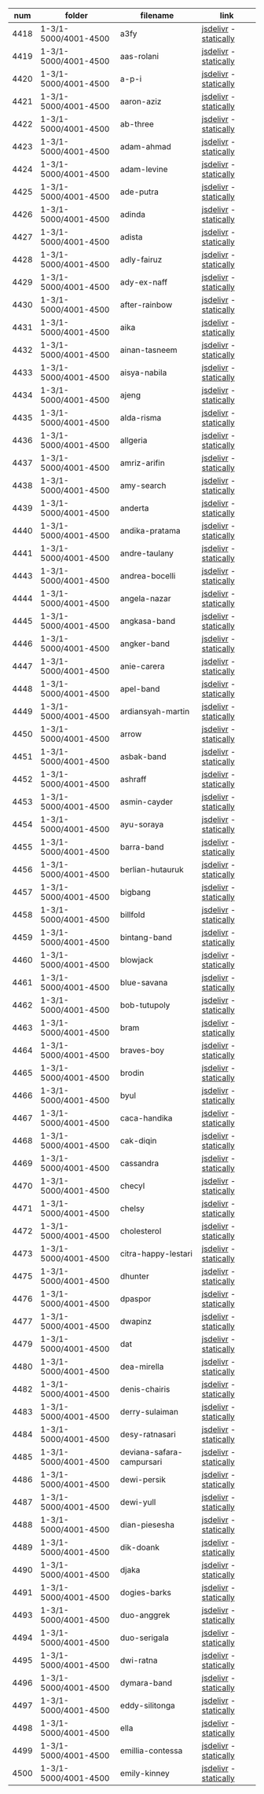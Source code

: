 |  num  | folder | filename | link |
|-------|--------|----------|------|
|4418|1-3/1-5000/4001-4500|a3fy|[jsdelivr](https://cdn.jsdelivr.net/gh/dbchord/webp-a-1110x370_1-3/1-5000/4001-4500/a3fy.webp) - [statically](https://cdn.statically.io/gh/dbchord/webp-a-1110x370_1-3/img/1-5000/4001-4500/a3fy.webp)|
|4419|1-3/1-5000/4001-4500|aas-rolani|[jsdelivr](https://cdn.jsdelivr.net/gh/dbchord/webp-a-1110x370_1-3/1-5000/4001-4500/aas-rolani.webp) - [statically](https://cdn.statically.io/gh/dbchord/webp-a-1110x370_1-3/img/1-5000/4001-4500/aas-rolani.webp)|
|4420|1-3/1-5000/4001-4500|a-p-i|[jsdelivr](https://cdn.jsdelivr.net/gh/dbchord/webp-a-1110x370_1-3/1-5000/4001-4500/a-p-i.webp) - [statically](https://cdn.statically.io/gh/dbchord/webp-a-1110x370_1-3/img/1-5000/4001-4500/a-p-i.webp)|
|4421|1-3/1-5000/4001-4500|aaron-aziz|[jsdelivr](https://cdn.jsdelivr.net/gh/dbchord/webp-a-1110x370_1-3/1-5000/4001-4500/aaron-aziz.webp) - [statically](https://cdn.statically.io/gh/dbchord/webp-a-1110x370_1-3/img/1-5000/4001-4500/aaron-aziz.webp)|
|4422|1-3/1-5000/4001-4500|ab-three|[jsdelivr](https://cdn.jsdelivr.net/gh/dbchord/webp-a-1110x370_1-3/1-5000/4001-4500/ab-three.webp) - [statically](https://cdn.statically.io/gh/dbchord/webp-a-1110x370_1-3/img/1-5000/4001-4500/ab-three.webp)|
|4423|1-3/1-5000/4001-4500|adam-ahmad|[jsdelivr](https://cdn.jsdelivr.net/gh/dbchord/webp-a-1110x370_1-3/1-5000/4001-4500/adam-ahmad.webp) - [statically](https://cdn.statically.io/gh/dbchord/webp-a-1110x370_1-3/img/1-5000/4001-4500/adam-ahmad.webp)|
|4424|1-3/1-5000/4001-4500|adam-levine|[jsdelivr](https://cdn.jsdelivr.net/gh/dbchord/webp-a-1110x370_1-3/1-5000/4001-4500/adam-levine.webp) - [statically](https://cdn.statically.io/gh/dbchord/webp-a-1110x370_1-3/img/1-5000/4001-4500/adam-levine.webp)|
|4425|1-3/1-5000/4001-4500|ade-putra|[jsdelivr](https://cdn.jsdelivr.net/gh/dbchord/webp-a-1110x370_1-3/1-5000/4001-4500/ade-putra.webp) - [statically](https://cdn.statically.io/gh/dbchord/webp-a-1110x370_1-3/img/1-5000/4001-4500/ade-putra.webp)|
|4426|1-3/1-5000/4001-4500|adinda|[jsdelivr](https://cdn.jsdelivr.net/gh/dbchord/webp-a-1110x370_1-3/1-5000/4001-4500/adinda.webp) - [statically](https://cdn.statically.io/gh/dbchord/webp-a-1110x370_1-3/img/1-5000/4001-4500/adinda.webp)|
|4427|1-3/1-5000/4001-4500|adista|[jsdelivr](https://cdn.jsdelivr.net/gh/dbchord/webp-a-1110x370_1-3/1-5000/4001-4500/adista.webp) - [statically](https://cdn.statically.io/gh/dbchord/webp-a-1110x370_1-3/img/1-5000/4001-4500/adista.webp)|
|4428|1-3/1-5000/4001-4500|adly-fairuz|[jsdelivr](https://cdn.jsdelivr.net/gh/dbchord/webp-a-1110x370_1-3/1-5000/4001-4500/adly-fairuz.webp) - [statically](https://cdn.statically.io/gh/dbchord/webp-a-1110x370_1-3/img/1-5000/4001-4500/adly-fairuz.webp)|
|4429|1-3/1-5000/4001-4500|ady-ex-naff|[jsdelivr](https://cdn.jsdelivr.net/gh/dbchord/webp-a-1110x370_1-3/1-5000/4001-4500/ady-ex-naff.webp) - [statically](https://cdn.statically.io/gh/dbchord/webp-a-1110x370_1-3/img/1-5000/4001-4500/ady-ex-naff.webp)|
|4430|1-3/1-5000/4001-4500|after-rainbow|[jsdelivr](https://cdn.jsdelivr.net/gh/dbchord/webp-a-1110x370_1-3/1-5000/4001-4500/after-rainbow.webp) - [statically](https://cdn.statically.io/gh/dbchord/webp-a-1110x370_1-3/img/1-5000/4001-4500/after-rainbow.webp)|
|4431|1-3/1-5000/4001-4500|aika|[jsdelivr](https://cdn.jsdelivr.net/gh/dbchord/webp-a-1110x370_1-3/1-5000/4001-4500/aika.webp) - [statically](https://cdn.statically.io/gh/dbchord/webp-a-1110x370_1-3/img/1-5000/4001-4500/aika.webp)|
|4432|1-3/1-5000/4001-4500|ainan-tasneem|[jsdelivr](https://cdn.jsdelivr.net/gh/dbchord/webp-a-1110x370_1-3/1-5000/4001-4500/ainan-tasneem.webp) - [statically](https://cdn.statically.io/gh/dbchord/webp-a-1110x370_1-3/img/1-5000/4001-4500/ainan-tasneem.webp)|
|4433|1-3/1-5000/4001-4500|aisya-nabila|[jsdelivr](https://cdn.jsdelivr.net/gh/dbchord/webp-a-1110x370_1-3/1-5000/4001-4500/aisya-nabila.webp) - [statically](https://cdn.statically.io/gh/dbchord/webp-a-1110x370_1-3/img/1-5000/4001-4500/aisya-nabila.webp)|
|4434|1-3/1-5000/4001-4500|ajeng|[jsdelivr](https://cdn.jsdelivr.net/gh/dbchord/webp-a-1110x370_1-3/1-5000/4001-4500/ajeng.webp) - [statically](https://cdn.statically.io/gh/dbchord/webp-a-1110x370_1-3/img/1-5000/4001-4500/ajeng.webp)|
|4435|1-3/1-5000/4001-4500|alda-risma|[jsdelivr](https://cdn.jsdelivr.net/gh/dbchord/webp-a-1110x370_1-3/1-5000/4001-4500/alda-risma.webp) - [statically](https://cdn.statically.io/gh/dbchord/webp-a-1110x370_1-3/img/1-5000/4001-4500/alda-risma.webp)|
|4436|1-3/1-5000/4001-4500|allgeria|[jsdelivr](https://cdn.jsdelivr.net/gh/dbchord/webp-a-1110x370_1-3/1-5000/4001-4500/allgeria.webp) - [statically](https://cdn.statically.io/gh/dbchord/webp-a-1110x370_1-3/img/1-5000/4001-4500/allgeria.webp)|
|4437|1-3/1-5000/4001-4500|amriz-arifin|[jsdelivr](https://cdn.jsdelivr.net/gh/dbchord/webp-a-1110x370_1-3/1-5000/4001-4500/amriz-arifin.webp) - [statically](https://cdn.statically.io/gh/dbchord/webp-a-1110x370_1-3/img/1-5000/4001-4500/amriz-arifin.webp)|
|4438|1-3/1-5000/4001-4500|amy-search|[jsdelivr](https://cdn.jsdelivr.net/gh/dbchord/webp-a-1110x370_1-3/1-5000/4001-4500/amy-search.webp) - [statically](https://cdn.statically.io/gh/dbchord/webp-a-1110x370_1-3/img/1-5000/4001-4500/amy-search.webp)|
|4439|1-3/1-5000/4001-4500|anderta|[jsdelivr](https://cdn.jsdelivr.net/gh/dbchord/webp-a-1110x370_1-3/1-5000/4001-4500/anderta.webp) - [statically](https://cdn.statically.io/gh/dbchord/webp-a-1110x370_1-3/img/1-5000/4001-4500/anderta.webp)|
|4440|1-3/1-5000/4001-4500|andika-pratama|[jsdelivr](https://cdn.jsdelivr.net/gh/dbchord/webp-a-1110x370_1-3/1-5000/4001-4500/andika-pratama.webp) - [statically](https://cdn.statically.io/gh/dbchord/webp-a-1110x370_1-3/img/1-5000/4001-4500/andika-pratama.webp)|
|4441|1-3/1-5000/4001-4500|andre-taulany|[jsdelivr](https://cdn.jsdelivr.net/gh/dbchord/webp-a-1110x370_1-3/1-5000/4001-4500/andre-taulany.webp) - [statically](https://cdn.statically.io/gh/dbchord/webp-a-1110x370_1-3/img/1-5000/4001-4500/andre-taulany.webp)|
|4443|1-3/1-5000/4001-4500|andrea-bocelli|[jsdelivr](https://cdn.jsdelivr.net/gh/dbchord/webp-a-1110x370_1-3/1-5000/4001-4500/andrea-bocelli.webp) - [statically](https://cdn.statically.io/gh/dbchord/webp-a-1110x370_1-3/img/1-5000/4001-4500/andrea-bocelli.webp)|
|4444|1-3/1-5000/4001-4500|angela-nazar|[jsdelivr](https://cdn.jsdelivr.net/gh/dbchord/webp-a-1110x370_1-3/1-5000/4001-4500/angela-nazar.webp) - [statically](https://cdn.statically.io/gh/dbchord/webp-a-1110x370_1-3/img/1-5000/4001-4500/angela-nazar.webp)|
|4445|1-3/1-5000/4001-4500|angkasa-band|[jsdelivr](https://cdn.jsdelivr.net/gh/dbchord/webp-a-1110x370_1-3/1-5000/4001-4500/angkasa-band.webp) - [statically](https://cdn.statically.io/gh/dbchord/webp-a-1110x370_1-3/img/1-5000/4001-4500/angkasa-band.webp)|
|4446|1-3/1-5000/4001-4500|angker-band|[jsdelivr](https://cdn.jsdelivr.net/gh/dbchord/webp-a-1110x370_1-3/1-5000/4001-4500/angker-band.webp) - [statically](https://cdn.statically.io/gh/dbchord/webp-a-1110x370_1-3/img/1-5000/4001-4500/angker-band.webp)|
|4447|1-3/1-5000/4001-4500|anie-carera|[jsdelivr](https://cdn.jsdelivr.net/gh/dbchord/webp-a-1110x370_1-3/1-5000/4001-4500/anie-carera.webp) - [statically](https://cdn.statically.io/gh/dbchord/webp-a-1110x370_1-3/img/1-5000/4001-4500/anie-carera.webp)|
|4448|1-3/1-5000/4001-4500|apel-band|[jsdelivr](https://cdn.jsdelivr.net/gh/dbchord/webp-a-1110x370_1-3/1-5000/4001-4500/apel-band.webp) - [statically](https://cdn.statically.io/gh/dbchord/webp-a-1110x370_1-3/img/1-5000/4001-4500/apel-band.webp)|
|4449|1-3/1-5000/4001-4500|ardiansyah-martin|[jsdelivr](https://cdn.jsdelivr.net/gh/dbchord/webp-a-1110x370_1-3/1-5000/4001-4500/ardiansyah-martin.webp) - [statically](https://cdn.statically.io/gh/dbchord/webp-a-1110x370_1-3/img/1-5000/4001-4500/ardiansyah-martin.webp)|
|4450|1-3/1-5000/4001-4500|arrow|[jsdelivr](https://cdn.jsdelivr.net/gh/dbchord/webp-a-1110x370_1-3/1-5000/4001-4500/arrow.webp) - [statically](https://cdn.statically.io/gh/dbchord/webp-a-1110x370_1-3/img/1-5000/4001-4500/arrow.webp)|
|4451|1-3/1-5000/4001-4500|asbak-band|[jsdelivr](https://cdn.jsdelivr.net/gh/dbchord/webp-a-1110x370_1-3/1-5000/4001-4500/asbak-band.webp) - [statically](https://cdn.statically.io/gh/dbchord/webp-a-1110x370_1-3/img/1-5000/4001-4500/asbak-band.webp)|
|4452|1-3/1-5000/4001-4500|ashraff|[jsdelivr](https://cdn.jsdelivr.net/gh/dbchord/webp-a-1110x370_1-3/1-5000/4001-4500/ashraff.webp) - [statically](https://cdn.statically.io/gh/dbchord/webp-a-1110x370_1-3/img/1-5000/4001-4500/ashraff.webp)|
|4453|1-3/1-5000/4001-4500|asmin-cayder|[jsdelivr](https://cdn.jsdelivr.net/gh/dbchord/webp-a-1110x370_1-3/1-5000/4001-4500/asmin-cayder.webp) - [statically](https://cdn.statically.io/gh/dbchord/webp-a-1110x370_1-3/img/1-5000/4001-4500/asmin-cayder.webp)|
|4454|1-3/1-5000/4001-4500|ayu-soraya|[jsdelivr](https://cdn.jsdelivr.net/gh/dbchord/webp-a-1110x370_1-3/1-5000/4001-4500/ayu-soraya.webp) - [statically](https://cdn.statically.io/gh/dbchord/webp-a-1110x370_1-3/img/1-5000/4001-4500/ayu-soraya.webp)|
|4455|1-3/1-5000/4001-4500|barra-band|[jsdelivr](https://cdn.jsdelivr.net/gh/dbchord/webp-a-1110x370_1-3/1-5000/4001-4500/barra-band.webp) - [statically](https://cdn.statically.io/gh/dbchord/webp-a-1110x370_1-3/img/1-5000/4001-4500/barra-band.webp)|
|4456|1-3/1-5000/4001-4500|berlian-hutauruk|[jsdelivr](https://cdn.jsdelivr.net/gh/dbchord/webp-a-1110x370_1-3/1-5000/4001-4500/berlian-hutauruk.webp) - [statically](https://cdn.statically.io/gh/dbchord/webp-a-1110x370_1-3/img/1-5000/4001-4500/berlian-hutauruk.webp)|
|4457|1-3/1-5000/4001-4500|bigbang|[jsdelivr](https://cdn.jsdelivr.net/gh/dbchord/webp-a-1110x370_1-3/1-5000/4001-4500/bigbang.webp) - [statically](https://cdn.statically.io/gh/dbchord/webp-a-1110x370_1-3/img/1-5000/4001-4500/bigbang.webp)|
|4458|1-3/1-5000/4001-4500|billfold|[jsdelivr](https://cdn.jsdelivr.net/gh/dbchord/webp-a-1110x370_1-3/1-5000/4001-4500/billfold.webp) - [statically](https://cdn.statically.io/gh/dbchord/webp-a-1110x370_1-3/img/1-5000/4001-4500/billfold.webp)|
|4459|1-3/1-5000/4001-4500|bintang-band|[jsdelivr](https://cdn.jsdelivr.net/gh/dbchord/webp-a-1110x370_1-3/1-5000/4001-4500/bintang-band.webp) - [statically](https://cdn.statically.io/gh/dbchord/webp-a-1110x370_1-3/img/1-5000/4001-4500/bintang-band.webp)|
|4460|1-3/1-5000/4001-4500|blowjack|[jsdelivr](https://cdn.jsdelivr.net/gh/dbchord/webp-a-1110x370_1-3/1-5000/4001-4500/blowjack.webp) - [statically](https://cdn.statically.io/gh/dbchord/webp-a-1110x370_1-3/img/1-5000/4001-4500/blowjack.webp)|
|4461|1-3/1-5000/4001-4500|blue-savana|[jsdelivr](https://cdn.jsdelivr.net/gh/dbchord/webp-a-1110x370_1-3/1-5000/4001-4500/blue-savana.webp) - [statically](https://cdn.statically.io/gh/dbchord/webp-a-1110x370_1-3/img/1-5000/4001-4500/blue-savana.webp)|
|4462|1-3/1-5000/4001-4500|bob-tutupoly|[jsdelivr](https://cdn.jsdelivr.net/gh/dbchord/webp-a-1110x370_1-3/1-5000/4001-4500/bob-tutupoly.webp) - [statically](https://cdn.statically.io/gh/dbchord/webp-a-1110x370_1-3/img/1-5000/4001-4500/bob-tutupoly.webp)|
|4463|1-3/1-5000/4001-4500|bram|[jsdelivr](https://cdn.jsdelivr.net/gh/dbchord/webp-a-1110x370_1-3/1-5000/4001-4500/bram.webp) - [statically](https://cdn.statically.io/gh/dbchord/webp-a-1110x370_1-3/img/1-5000/4001-4500/bram.webp)|
|4464|1-3/1-5000/4001-4500|braves-boy|[jsdelivr](https://cdn.jsdelivr.net/gh/dbchord/webp-a-1110x370_1-3/1-5000/4001-4500/braves-boy.webp) - [statically](https://cdn.statically.io/gh/dbchord/webp-a-1110x370_1-3/img/1-5000/4001-4500/braves-boy.webp)|
|4465|1-3/1-5000/4001-4500|brodin|[jsdelivr](https://cdn.jsdelivr.net/gh/dbchord/webp-a-1110x370_1-3/1-5000/4001-4500/brodin.webp) - [statically](https://cdn.statically.io/gh/dbchord/webp-a-1110x370_1-3/img/1-5000/4001-4500/brodin.webp)|
|4466|1-3/1-5000/4001-4500|byul|[jsdelivr](https://cdn.jsdelivr.net/gh/dbchord/webp-a-1110x370_1-3/1-5000/4001-4500/byul.webp) - [statically](https://cdn.statically.io/gh/dbchord/webp-a-1110x370_1-3/img/1-5000/4001-4500/byul.webp)|
|4467|1-3/1-5000/4001-4500|caca-handika|[jsdelivr](https://cdn.jsdelivr.net/gh/dbchord/webp-a-1110x370_1-3/1-5000/4001-4500/caca-handika.webp) - [statically](https://cdn.statically.io/gh/dbchord/webp-a-1110x370_1-3/img/1-5000/4001-4500/caca-handika.webp)|
|4468|1-3/1-5000/4001-4500|cak-diqin|[jsdelivr](https://cdn.jsdelivr.net/gh/dbchord/webp-a-1110x370_1-3/1-5000/4001-4500/cak-diqin.webp) - [statically](https://cdn.statically.io/gh/dbchord/webp-a-1110x370_1-3/img/1-5000/4001-4500/cak-diqin.webp)|
|4469|1-3/1-5000/4001-4500|cassandra|[jsdelivr](https://cdn.jsdelivr.net/gh/dbchord/webp-a-1110x370_1-3/1-5000/4001-4500/cassandra.webp) - [statically](https://cdn.statically.io/gh/dbchord/webp-a-1110x370_1-3/img/1-5000/4001-4500/cassandra.webp)|
|4470|1-3/1-5000/4001-4500|checyl|[jsdelivr](https://cdn.jsdelivr.net/gh/dbchord/webp-a-1110x370_1-3/1-5000/4001-4500/checyl.webp) - [statically](https://cdn.statically.io/gh/dbchord/webp-a-1110x370_1-3/img/1-5000/4001-4500/checyl.webp)|
|4471|1-3/1-5000/4001-4500|chelsy|[jsdelivr](https://cdn.jsdelivr.net/gh/dbchord/webp-a-1110x370_1-3/1-5000/4001-4500/chelsy.webp) - [statically](https://cdn.statically.io/gh/dbchord/webp-a-1110x370_1-3/img/1-5000/4001-4500/chelsy.webp)|
|4472|1-3/1-5000/4001-4500|cholesterol|[jsdelivr](https://cdn.jsdelivr.net/gh/dbchord/webp-a-1110x370_1-3/1-5000/4001-4500/cholesterol.webp) - [statically](https://cdn.statically.io/gh/dbchord/webp-a-1110x370_1-3/img/1-5000/4001-4500/cholesterol.webp)|
|4473|1-3/1-5000/4001-4500|citra-happy-lestari|[jsdelivr](https://cdn.jsdelivr.net/gh/dbchord/webp-a-1110x370_1-3/1-5000/4001-4500/citra-happy-lestari.webp) - [statically](https://cdn.statically.io/gh/dbchord/webp-a-1110x370_1-3/img/1-5000/4001-4500/citra-happy-lestari.webp)|
|4475|1-3/1-5000/4001-4500|dhunter|[jsdelivr](https://cdn.jsdelivr.net/gh/dbchord/webp-a-1110x370_1-3/1-5000/4001-4500/dhunter.webp) - [statically](https://cdn.statically.io/gh/dbchord/webp-a-1110x370_1-3/img/1-5000/4001-4500/dhunter.webp)|
|4476|1-3/1-5000/4001-4500|dpaspor|[jsdelivr](https://cdn.jsdelivr.net/gh/dbchord/webp-a-1110x370_1-3/1-5000/4001-4500/dpaspor.webp) - [statically](https://cdn.statically.io/gh/dbchord/webp-a-1110x370_1-3/img/1-5000/4001-4500/dpaspor.webp)|
|4477|1-3/1-5000/4001-4500|dwapinz|[jsdelivr](https://cdn.jsdelivr.net/gh/dbchord/webp-a-1110x370_1-3/1-5000/4001-4500/dwapinz.webp) - [statically](https://cdn.statically.io/gh/dbchord/webp-a-1110x370_1-3/img/1-5000/4001-4500/dwapinz.webp)|
|4479|1-3/1-5000/4001-4500|dat|[jsdelivr](https://cdn.jsdelivr.net/gh/dbchord/webp-a-1110x370_1-3/1-5000/4001-4500/dat.webp) - [statically](https://cdn.statically.io/gh/dbchord/webp-a-1110x370_1-3/img/1-5000/4001-4500/dat.webp)|
|4480|1-3/1-5000/4001-4500|dea-mirella|[jsdelivr](https://cdn.jsdelivr.net/gh/dbchord/webp-a-1110x370_1-3/1-5000/4001-4500/dea-mirella.webp) - [statically](https://cdn.statically.io/gh/dbchord/webp-a-1110x370_1-3/img/1-5000/4001-4500/dea-mirella.webp)|
|4482|1-3/1-5000/4001-4500|denis-chairis|[jsdelivr](https://cdn.jsdelivr.net/gh/dbchord/webp-a-1110x370_1-3/1-5000/4001-4500/denis-chairis.webp) - [statically](https://cdn.statically.io/gh/dbchord/webp-a-1110x370_1-3/img/1-5000/4001-4500/denis-chairis.webp)|
|4483|1-3/1-5000/4001-4500|derry-sulaiman|[jsdelivr](https://cdn.jsdelivr.net/gh/dbchord/webp-a-1110x370_1-3/1-5000/4001-4500/derry-sulaiman.webp) - [statically](https://cdn.statically.io/gh/dbchord/webp-a-1110x370_1-3/img/1-5000/4001-4500/derry-sulaiman.webp)|
|4484|1-3/1-5000/4001-4500|desy-ratnasari|[jsdelivr](https://cdn.jsdelivr.net/gh/dbchord/webp-a-1110x370_1-3/1-5000/4001-4500/desy-ratnasari.webp) - [statically](https://cdn.statically.io/gh/dbchord/webp-a-1110x370_1-3/img/1-5000/4001-4500/desy-ratnasari.webp)|
|4485|1-3/1-5000/4001-4500|deviana-safara-campursari|[jsdelivr](https://cdn.jsdelivr.net/gh/dbchord/webp-a-1110x370_1-3/1-5000/4001-4500/deviana-safara-campursari.webp) - [statically](https://cdn.statically.io/gh/dbchord/webp-a-1110x370_1-3/img/1-5000/4001-4500/deviana-safara-campursari.webp)|
|4486|1-3/1-5000/4001-4500|dewi-persik|[jsdelivr](https://cdn.jsdelivr.net/gh/dbchord/webp-a-1110x370_1-3/1-5000/4001-4500/dewi-persik.webp) - [statically](https://cdn.statically.io/gh/dbchord/webp-a-1110x370_1-3/img/1-5000/4001-4500/dewi-persik.webp)|
|4487|1-3/1-5000/4001-4500|dewi-yull|[jsdelivr](https://cdn.jsdelivr.net/gh/dbchord/webp-a-1110x370_1-3/1-5000/4001-4500/dewi-yull.webp) - [statically](https://cdn.statically.io/gh/dbchord/webp-a-1110x370_1-3/img/1-5000/4001-4500/dewi-yull.webp)|
|4488|1-3/1-5000/4001-4500|dian-piesesha|[jsdelivr](https://cdn.jsdelivr.net/gh/dbchord/webp-a-1110x370_1-3/1-5000/4001-4500/dian-piesesha.webp) - [statically](https://cdn.statically.io/gh/dbchord/webp-a-1110x370_1-3/img/1-5000/4001-4500/dian-piesesha.webp)|
|4489|1-3/1-5000/4001-4500|dik-doank|[jsdelivr](https://cdn.jsdelivr.net/gh/dbchord/webp-a-1110x370_1-3/1-5000/4001-4500/dik-doank.webp) - [statically](https://cdn.statically.io/gh/dbchord/webp-a-1110x370_1-3/img/1-5000/4001-4500/dik-doank.webp)|
|4490|1-3/1-5000/4001-4500|djaka|[jsdelivr](https://cdn.jsdelivr.net/gh/dbchord/webp-a-1110x370_1-3/1-5000/4001-4500/djaka.webp) - [statically](https://cdn.statically.io/gh/dbchord/webp-a-1110x370_1-3/img/1-5000/4001-4500/djaka.webp)|
|4491|1-3/1-5000/4001-4500|dogies-barks|[jsdelivr](https://cdn.jsdelivr.net/gh/dbchord/webp-a-1110x370_1-3/1-5000/4001-4500/dogies-barks.webp) - [statically](https://cdn.statically.io/gh/dbchord/webp-a-1110x370_1-3/img/1-5000/4001-4500/dogies-barks.webp)|
|4493|1-3/1-5000/4001-4500|duo-anggrek|[jsdelivr](https://cdn.jsdelivr.net/gh/dbchord/webp-a-1110x370_1-3/1-5000/4001-4500/duo-anggrek.webp) - [statically](https://cdn.statically.io/gh/dbchord/webp-a-1110x370_1-3/img/1-5000/4001-4500/duo-anggrek.webp)|
|4494|1-3/1-5000/4001-4500|duo-serigala|[jsdelivr](https://cdn.jsdelivr.net/gh/dbchord/webp-a-1110x370_1-3/1-5000/4001-4500/duo-serigala.webp) - [statically](https://cdn.statically.io/gh/dbchord/webp-a-1110x370_1-3/img/1-5000/4001-4500/duo-serigala.webp)|
|4495|1-3/1-5000/4001-4500|dwi-ratna|[jsdelivr](https://cdn.jsdelivr.net/gh/dbchord/webp-a-1110x370_1-3/1-5000/4001-4500/dwi-ratna.webp) - [statically](https://cdn.statically.io/gh/dbchord/webp-a-1110x370_1-3/img/1-5000/4001-4500/dwi-ratna.webp)|
|4496|1-3/1-5000/4001-4500|dymara-band|[jsdelivr](https://cdn.jsdelivr.net/gh/dbchord/webp-a-1110x370_1-3/1-5000/4001-4500/dymara-band.webp) - [statically](https://cdn.statically.io/gh/dbchord/webp-a-1110x370_1-3/img/1-5000/4001-4500/dymara-band.webp)|
|4497|1-3/1-5000/4001-4500|eddy-silitonga|[jsdelivr](https://cdn.jsdelivr.net/gh/dbchord/webp-a-1110x370_1-3/1-5000/4001-4500/eddy-silitonga.webp) - [statically](https://cdn.statically.io/gh/dbchord/webp-a-1110x370_1-3/img/1-5000/4001-4500/eddy-silitonga.webp)|
|4498|1-3/1-5000/4001-4500|ella|[jsdelivr](https://cdn.jsdelivr.net/gh/dbchord/webp-a-1110x370_1-3/1-5000/4001-4500/ella.webp) - [statically](https://cdn.statically.io/gh/dbchord/webp-a-1110x370_1-3/img/1-5000/4001-4500/ella.webp)|
|4499|1-3/1-5000/4001-4500|emillia-contessa|[jsdelivr](https://cdn.jsdelivr.net/gh/dbchord/webp-a-1110x370_1-3/1-5000/4001-4500/emillia-contessa.webp) - [statically](https://cdn.statically.io/gh/dbchord/webp-a-1110x370_1-3/img/1-5000/4001-4500/emillia-contessa.webp)|
|4500|1-3/1-5000/4001-4500|emily-kinney|[jsdelivr](https://cdn.jsdelivr.net/gh/dbchord/webp-a-1110x370_1-3/1-5000/4001-4500/emily-kinney.webp) - [statically](https://cdn.statically.io/gh/dbchord/webp-a-1110x370_1-3/img/1-5000/4001-4500/emily-kinney.webp)|
